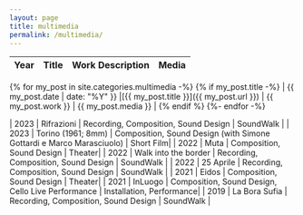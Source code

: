 ```yaml
---
layout: page
title: multimedia
permalink: /multimedia/
---
```








|Year |Title  |Work Description  | Media |
|---|---| ---|---|
{% for my_post in site.categories.multimedia -%}
{% if my_post.title -%}
| {{ my_post.date | date: "%Y" }} |[{{ my_post.title }}]({{ my_post.url }}) | {{ my_post.work }} | {{ my_post.media }}  |
{% endif %}
{%- endfor -%}

| 2023   | Rifrazioni        | Recording, Composition, Sound Design | SoundWalk |
| 2023      | Torino (1961; 8mm) | Composition, Sound Design (with Simone Gottardi e Marco Marasciuolo) | Short Film|
| 2022      | Muta | Composition, Sound Design | Theater|
| 2022   | Walk into the border   | Recording, Composition, Sound Design | SoundWalk |
| 2022   | 25 Aprile         | Recording, Composition, Sound Design | SoundWalk |
| 2021      | Eidos | Composition, Sound Design | Theater|
| 2021      | InLuogo | Composition, Sound Design, Cello Live Performance | Installation, Performance|
| 2019   | La Bora Sufia        | Recording, Composition, Sound Design | SoundWalk |